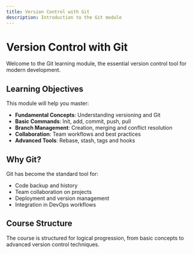 ```yaml
---
title: Version Control with Git
description: Introduction to the Git module
---
```


# Version Control with Git

Welcome to the Git learning module, the essential version control tool for modern development.

## Learning Objectives

This module will help you master:

- **Fundamental Concepts**: Understanding versioning and Git
- **Basic Commands**: Init, add, commit, push, pull
- **Branch Management**: Creation, merging and conflict resolution
- **Collaboration**: Team workflows and best practices
- **Advanced Tools**: Rebase, stash, tags and hooks

## Why Git?

Git has become the standard tool for:
- Code backup and history
- Team collaboration on projects
- Deployment and version management
- Integration in DevOps workflows

## Course Structure

The course is structured for logical progression, from basic concepts to advanced version control techniques.